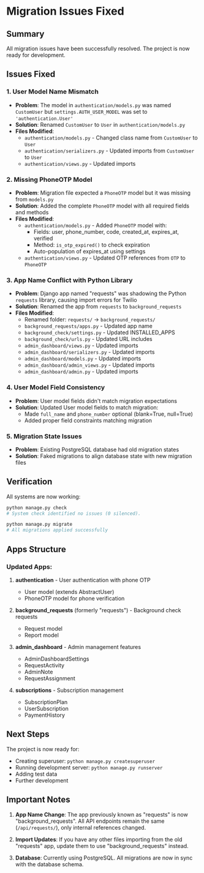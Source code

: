# Migration Issues Fixed

## Summary
All migration issues have been successfully resolved. The project is now ready for development.

## Issues Fixed

### 1. **User Model Name Mismatch**
- **Problem**: The model in `authentication/models.py` was named `CustomUser` but `settings.AUTH_USER_MODEL` was set to `'authentication.User'`
- **Solution**: Renamed `CustomUser` to `User` in `authentication/models.py`
- **Files Modified**:
  - `authentication/models.py` - Changed class name from `CustomUser` to `User`
  - `authentication/serializers.py` - Updated imports from `CustomUser` to `User`
  - `authentication/views.py` - Updated imports

### 2. **Missing PhoneOTP Model**
- **Problem**: Migration file expected a `PhoneOTP` model but it was missing from `models.py`
- **Solution**: Added the complete `PhoneOTP` model with all required fields and methods
- **Files Modified**:
  - `authentication/models.py` - Added `PhoneOTP` model with:
    - Fields: user, phone_number, code, created_at, expires_at, verified
    - Method: `is_otp_expired()` to check expiration
    - Auto-population of expires_at using settings
  - `authentication/views.py` - Updated OTP references from `OTP` to `PhoneOTP`

### 3. **App Name Conflict with Python Library**
- **Problem**: Django app named "requests" was shadowing the Python `requests` library, causing import errors for Twilio
- **Solution**: Renamed the app from `requests` to `background_requests`
- **Files Modified**:
  - Renamed folder: `requests/` → `background_requests/`
  - `background_requests/apps.py` - Updated app name
  - `background_check/settings.py` - Updated INSTALLED_APPS
  - `background_check/urls.py` - Updated URL includes
  - `admin_dashboard/views.py` - Updated imports
  - `admin_dashboard/serializers.py` - Updated imports
  - `admin_dashboard/models.py` - Updated imports
  - `admin_dashboard/admin_views.py` - Updated imports
  - `admin_dashboard/admin.py` - Updated imports

### 4. **User Model Field Consistency**
- **Problem**: User model fields didn't match migration expectations
- **Solution**: Updated User model fields to match migration:
  - Made `full_name` and `phone_number` optional (blank=True, null=True)
  - Added proper field constraints matching migration

### 5. **Migration State Issues**
- **Problem**: Existing PostgreSQL database had old migration states
- **Solution**: Faked migrations to align database state with new migration files

## Verification

All systems are now working:
```bash
python manage.py check
# System check identified no issues (0 silenced).

python manage.py migrate
# All migrations applied successfully
```

## Apps Structure

### Updated Apps:
1. **authentication** - User authentication with phone OTP
   - User model (extends AbstractUser)
   - PhoneOTP model for phone verification
   
2. **background_requests** (formerly "requests") - Background check requests
   - Request model
   - Report model

3. **admin_dashboard** - Admin management features
   - AdminDashboardSettings
   - RequestActivity
   - AdminNote
   - RequestAssignment

4. **subscriptions** - Subscription management
   - SubscriptionPlan
   - UserSubscription
   - PaymentHistory

## Next Steps

The project is now ready for:
- Creating superuser: `python manage.py createsuperuser`
- Running development server: `python manage.py runserver`
- Adding test data
- Further development

## Important Notes

1. **App Name Change**: The app previously known as "requests" is now "background_requests". All API endpoints remain the same (`/api/requests/`), only internal references changed.

2. **Import Updates**: If you have any other files importing from the old "requests" app, update them to use "background_requests" instead.

3. **Database**: Currently using PostgreSQL. All migrations are now in sync with the database schema.
